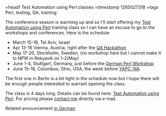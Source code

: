 =head1 Test Automation using Perl classes
=timestamp 1265027318
=tags Perl, testing, QA, training

The conference season is warming up and so I'll start offering my 
<a href="/perl-in-test-automation">Test Automation using Perl</a> training class so I can have an excuse to 
go to the workshops and conferences. Here is the schedule:

<ul>
<!--
<li>March 8-11, Berlin, Germany, after <a href="http://www.cebit.de/">CeBIT</a> where we have a <a href="http://www.perlfoundation.org/perl5/index.cgi?events">Perl booth</a></li>
-->
<li>March 15-18, Tel Aviv, Israel</li>
<li>Apr 13-16 Vienna, Austria, right after the <a href="http://2010.qa-hackathon.org/qa2010/">QA Hackathon</a></li>
<li>May 17-20, Stockholm, Sweden, (no workshop here but I cannot make it to NPW in Rekyavik on 1-2/May)</li>
<li>June 1-4, Stuttgart, Germany, just before the <a href="http://conferences.yapceurope.org/gpw2010/">German Perl Workshop</a></li>
<li>June 15-18, Columbus, Ohio, USA, the week before <a href="http://www.yapc2010.com/">YAPC::NA</a></li>
</ul>

The first one in Berlin is a bit tight in the schedule now but I hope there will be enough people interested 
to warrant opening the class.

The class is 4 days long. Details can be found here: <a href="/perl-in-test-automation">Test Automation using Perl</a>.
For pricing please <a href="/contact.html">contact me</a> directly via e-mail.

Related announcement <a href="http://perl-nachrichten.de/index.cgi/details/648">in German</a>

